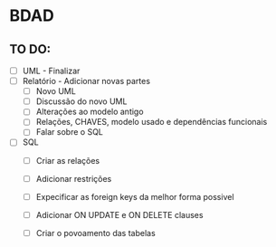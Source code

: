 # BDAD

## TO DO:
- [ ] UML - Finalizar
- [ ] Relatório - Adicionar novas partes
    - [ ] Novo UML
    - [ ] Discussão do novo UML
    - [ ] Alterações ao modelo antigo
    - [ ] Relações, CHAVES, modelo usado e dependências funcionais
    - [ ] Falar sobre o SQL
- [ ] SQL
    - [ ] Criar as relações
    - [ ] Adicionar restrições
    - [ ] Expecificar as foreign keys da melhor forma possivel
    - [ ] Adicionar ON UPDATE e ON DELETE clauses
    - [ ] Criar o povoamento das tabelas





